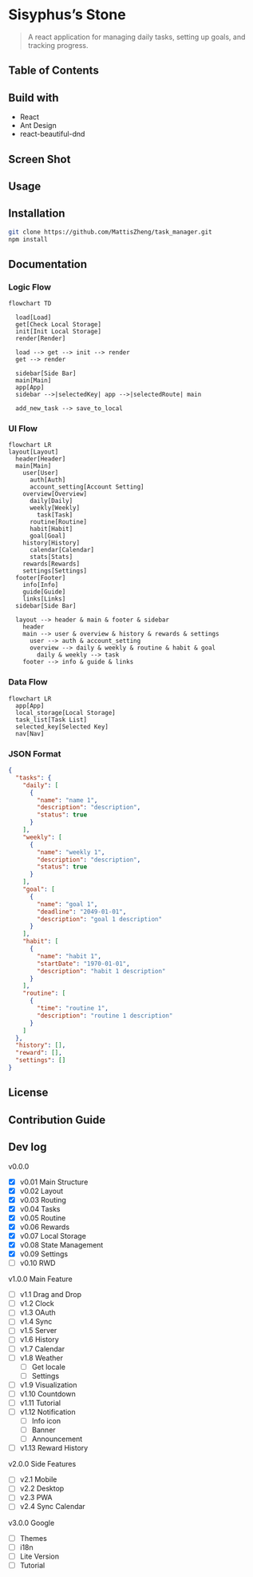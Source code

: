 # Sisyphus’s Stone

> A react application for managing daily tasks, setting up goals, and tracking progress.

## Table of Contents

## Build with

- React
- Ant Design
- react-beautiful-dnd

## Screen Shot

## Usage

## Installation

```bash
git clone https://github.com/MattisZheng/task_manager.git
npm install
```

## Documentation

### Logic Flow

```mermaid
flowchart TD

  load[Load]
  get[Check Local Storage]
  init[Init Local Storage]
  render[Render]

  load --> get --> init --> render
  get --> render

  sidebar[Side Bar]
  main[Main]
  app[App]
  sidebar -->|selectedKey| app -->|selectedRoute| main

  add_new_task --> save_to_local

```

### UI Flow

```mermaid
flowchart LR
layout[Layout]
  header[Header]
  main[Main]
    user[User]
      auth[Auth]
      account_setting[Account Setting]
    overview[Overview]
      daily[Daily]
      weekly[Weekly]
        task[Task]
      routine[Routine]
      habit[Habit]
      goal[Goal]
    history[History]
      calendar[Calendar]
      stats[Stats]
    rewards[Rewards]
    settings[Settings]
  footer[Footer]
    info[Info]
    guide[Guide]
    links[Links]
  sidebar[Side Bar]

  layout --> header & main & footer & sidebar
    header
    main --> user & overview & history & rewards & settings
      user --> auth & account_setting
      overview --> daily & weekly & routine & habit & goal
        daily & weekly --> task
    footer --> info & guide & links
```

### Data Flow

```mermaid
flowchart LR
  app[App]
  local_storage[Local Storage]
  task_list[Task List]
  selected_key[Selected Key]
  nav[Nav]

```

### JSON Format

```json
{
  "tasks": {
    "daily": [
      {
        "name": "name 1",
        "description": "description",
        "status": true
      }
    ],
    "weekly": [
      {
        "name": "weekly 1",
        "description": "description",
        "status": true
      }
    ],
    "goal": [
      {
        "name": "goal 1",
        "deadline": "2049-01-01",
        "description": "goal 1 description"
      }
    ],
    "habit": [
      {
        "name": "habit 1",
        "startDate": "1970-01-01",
        "description": "habit 1 description"
      }
    ],
    "routine": [
      {
        "time": "routine 1",
        "description": "routine 1 description"
      }
    ]
  },
  "history": [],
  "reward": [],
  "settings": []
}
```

## License

## Contribution Guide

## Dev log

v0.0.0

- [x] v0.01 Main Structure
- [x] v0.02 Layout
- [x] v0.03 Routing
- [x] v0.04 Tasks
- [x] v0.05 Routine
- [x] v0.06 Rewards
- [x] v0.07 Local Storage
- [x] v0.08 State Management
- [x] v0.09 Settings
- [ ] v0.10 RWD

v1.0.0 Main Feature

- [ ] v1.1 Drag and Drop
- [ ] v1.2 Clock
- [ ] v1.3 OAuth
- [ ] v1.4 Sync
- [ ] v1.5 Server
- [ ] v1.6 History
- [ ] v1.7 Calendar
- [ ] v1.8 Weather
  - [ ] Get locale
  - [ ] Settings
- [ ] v1.9 Visualization
- [ ] v1.10 Countdown
- [ ] v1.11 Tutorial
- [ ] v1.12 Notification
  - [ ] Info icon
  - [ ] Banner
  - [ ] Announcement
- [ ] v1.13 Reward History

v2.0.0 Side Features

- [ ] v2.1 Mobile
- [ ] v2.2 Desktop
- [ ] v2.3 PWA
- [ ] v2.4 Sync Calendar

v3.0.0 Google

- [ ] Themes
- [ ] i18n
- [ ] Lite Version
- [ ] Tutorial
